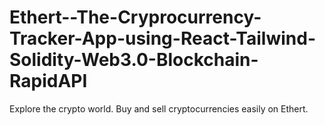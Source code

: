 # Ethert--The-Cryprocurrency-Tracker-App-using-React-Tailwind-Solidity-Web3.0-Blockchain-RapidAPI
Explore the crypto world. Buy and sell cryptocurrencies easily on Ethert.
